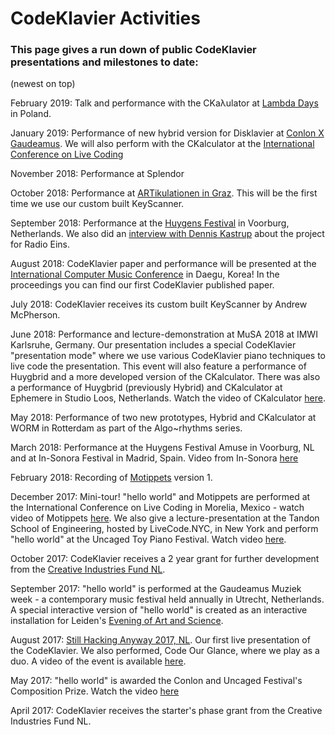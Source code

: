 # CodeKlavier Activities
### This page gives a run down of public CodeKlavier presentations and milestones to date: 
(newest on top)

February 2019: Talk and performance with the CKaλulator at [Lambda Days](http://www.lambdadays.org/lambdadays2019) in Poland.

January 2019: Performance of new hybrid version for Disklavier at [Conlon X Gaudeamus](https://gaudeamus.nl/events/gaudeamus-x-conlon-disklavier-projection-works/). We will also perform with the CKalculator at the [International Conference on Live Coding](http://iclc.livecodenetwork.org/2019/ingles.html)

November 2018: Performance at Splendor

October 2018: Performance at [ARTikulationen in Graz](http://doctorartium.kug.ac.at/pdf/ARTikulationen2018Programm3.pdf). This will be the first time we use our custom built KeyScanner.

September 2018: Performance at the [Huygens Festival](https://huygensfestival.nl/) in Voorburg, Netherlands. We also did an [interview with Dennis Kastrup](https://www.radioeins.de/programm/sendungen/modo1316/strom-und-drang/codeklavier.html) about the project for Radio Eins.

August 2018: CodeKlavier paper and performance will be presented at the [International Computer Music Conference](https://icmc2018.org/) in Daegu, Korea! In the proceedings you can find our first CodeKlavier published paper.

July 2018: CodeKlavier receives its custom built KeyScanner by Andrew McPherson.

June 2018: Performance and lecture-demonstration at MuSA 2018 at IMWI Karlsruhe, Germany. Our presentation includes a special CodeKlavier "presentation mode" where we use various CodeKlavier piano techniques to live code the presentation. This event will also feature a performance of Huygbrid and a more developed version of the CKalculator.
There was also a performance of Huygbrid (previously Hybrid) and CKalculator at Ephemere in Studio Loos, Netherlands. Watch the video of CKalculator [here](https://youtu.be/Ea4pUYqb8BA).

May 2018: Performance of two new prototypes, Hybrid and CKalculator at WORM in Rotterdam as part of the Algo~rhythms series. 

March 2018: Performance at the Huygens Festival Amuse in Voorburg, NL and at In-Sonora Festival in Madrid, Spain. Video from In-Sonora [here]( https://www.youtube.com/watch?v=F5O_WUdtOqY&t=5149s)

February 2018: Recording of [Motippets](https://youtu.be/nzsW1w38JEc) version 1.

December 2017: Mini-tour! "hello world" and Motippets are performed at the International Conference on Live Coding in Morelia, Mexico - watch video of Motippets [here](https://youtu.be/Kk71xkodu0k). We also give a lecture-presentation at the Tandon School of Engineering, hosted by LiveCode.NYC, in New York and perform "hello world" at the Uncaged Toy Piano Festival. Watch video [here](https://youtu.be/N_Vpo5jzH_c).

October 2017: CodeKlavier receives a 2 year grant for further development from the [Creative Industries Fund NL](http://m.stimuleringsfonds.nl/nl/toekenningen/codeklavier/4410/).

September 2017: "hello world" is performed at the Gaudeamus Muziek week - a contemporary music festival held annually in Utrecht, Netherlands. A special interactive version of "hello world" is created as an interactive installation for Leiden's [Evening of Art and Science](http://nachtvankunstenkennis.nl/act/codeklavier). 

August 2017: [Still Hacking Anyway 2017, NL](https://sha2017.org/).
Our first live presentation of the CodeKlavier. We also performed, Code Our Glance, where we play as a duo. A video of the event is available [here](https://youtu.be/efU7trVAPvA).

May 2017: "hello world" is awarded the Conlon and Uncaged Festival's Composition Prize. Watch the video [here](https://youtu.be/ytpB8FB6VTU)

April 2017: CodeKlavier receives the starter's phase grant from the Creative Industries Fund NL.

